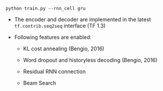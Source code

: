 ```
python train.py --rnn_cell gru
```
* The encoder and decoder are implemented in the latest ```tf.contrib.seq2seq``` interface (TF 1.3)

* Following features are enabled:

  * KL cost annealing (Bengio, 2016)
  
  * Word dropout and historyless decoding (Bengio, 2016)
  
  * Residual RNN connection
  
  * Beam Search
